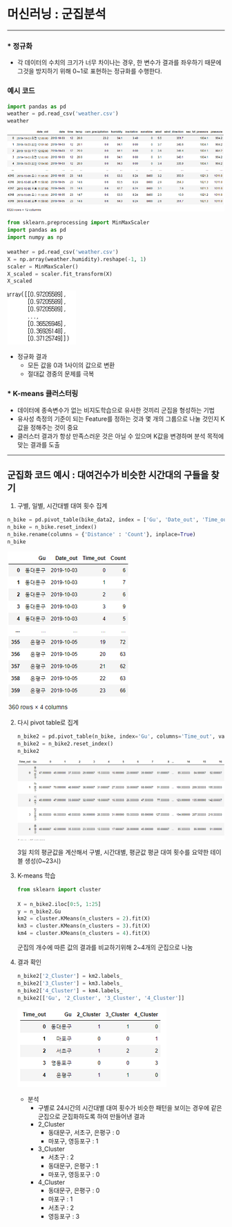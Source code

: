 # 머신러닝 : 군집분석

---

### * 정규화

- 각 데이터의 수치의 크기가 너무 차이나는 경우, 한 변수가 결과를 좌우하기 때문에 그것을 방지하기 위해 0~1로 표현하는 정규화를 수행한다.

  

### 예시 코드

```python
import pandas as pd
weather = pd.read_csv('weather.csv')
weather
```

![image-20220515200214688]([DA]Cluster_Analysis.assets/image-20220515200214688.png)

```python
from sklearn.preprocessing import MinMaxScaler
import pandas as pd
import numpy as np

weather = pd.read_csv('weather.csv')
X = np.array(weather.humidity).reshape(-1, 1)
scaler = MinMaxScaler()
X_scaled = scaler.fit_transform(X)
X_scaled
```

![image-20220515200223348]([DA]Cluster_Analysis.assets/image-20220515200223348.png)



- 정규화 결과
  - 모든 값을 0과 1사이의 값으로 변환
  - 절대값 경중의 문제를 극복



### * K-means 클러스터링

- 데이터에 종속변수가 없는 비지도학습으로 유사한 것끼리 군집을 형성하는 기법
- 유사성 측정의 기준이 되는 Feature를 정하는 것과 몇 개의 그룹으로 나눌 것인지 K값을 정해주는 것이 중요
- 클러스터 결과가 항상 만족스러운 것은 아닐 수 있으며 K값을 변경하며 분석 목적에 맞는 결과를 도출



---

## 군집화 코드 예시 : 대여건수가 비슷한 시간대의 구들을 찾기

1. 구별, 일별, 시간대별 대여 횟수 집계

```python
n_bike = pd.pivot_table(bike_data2, index = ['Gu', 'Date_out', 'Time_out'], values = 'Distance', aggfunc=len)
n_bike = n_bike.reset_index()
n_bike.rename(columns = {'Distance' : 'Count'}, inplace=True)
n_bike
```

![image-20220515200242066]([DA]Cluster_Analysis.assets/image-20220515200242066.png)

2. 다시 pivot table로 집계

   ```python
   n_bike2 = pd.pivot_table(n_bike, index='Gu', columns='Time_out', values='Count', aggfunc=np.mean)
   n_bike2 = n_bike2.reset_index()
   n_bike2
   ```

   ![image-20220515200251298]([DA]Cluster_Analysis.assets/image-20220515200251298.png)

   3일 치의 평균값을 계산해서 구별, 시간대별, 평균값 평균 대여 횟수를 요약한 테이블 생성(0~23시)



3. K-means 학습

   ```python
   from sklearn import cluster
   
   X = n_bike2.iloc[0:5, 1:25]
   y = n_bike2.Gu
   km2 = cluster.KMeans(n_clusters = 2).fit(X)
   km3 = cluster.KMeans(n_clusters = 3).fit(X)
   km4 = cluster.KMeans(n_clusters = 4).fit(X)
   ```

   군집의 개수에 따른 값의 결과를 비교하기위해 2~4개의 군집으로 나눔



4. 결과 확인

   ```python
   n_bike2['2_Cluster'] = km2.labels_
   n_bike2['3_Cluster'] = km3.labels_
   n_bike2['4_Cluster'] = km4.labels_
   n_bike2[['Gu', '2_Cluster', '3_Cluster', '4_Cluster']]
   ```

   ![image-20220515200303060]([DA]Cluster_Analysis.assets/image-20220515200303060.png)

   - 분석
     - 구별로 24시간의 시간대별 대여 횟수가 비슷한 패턴을 보이는 경우에 같은 군집으로 군집화하도록 하여 만들어낸 결과
     - 2_Cluster
       - 동대문구, 서초구, 은평구 : 0
       - 마포구, 영등포구 : 1
     - 3_Cluster
       - 서초구 : 2
       - 동대문구, 은평구 : 1
       - 마포구, 영등포구 : 0
     - 4_Cluster
       - 동대문구, 은평구 : 0
       - 마포구 : 1
       - 서초구 : 2
       - 영등포구 : 3